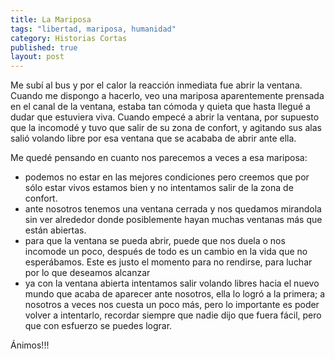 ```yaml
---
title: La Mariposa
tags: "libertad, mariposa, humanidad"
category: Historias Cortas
published: true
layout: post
---
```


Me subí al bus y por el calor la reacción inmediata fue abrir la ventana.
Cuando me dispongo a hacerlo, veo una mariposa aparentemente prensada en el canal de la ventana, estaba tan cómoda y quieta que hasta llegué a dudar que estuviera viva.
Cuando empecé a abrir la ventana, por supuesto que la incomodé y tuvo que salir de su zona de confort, y agitando sus alas salió volando libre por esa ventana que se acababa de abrir ante ella.

Me quedé pensando en cuanto nos parecemos a veces a esa mariposa:

* podemos no estar en las mejores condiciones pero creemos que por sólo estar vivos estamos bien y no intentamos salir de la zona de confort.
* ante nosotros tenemos una ventana cerrada y nos quedamos mirandola sin ver alrededor donde posiblemente hayan muchas ventanas más que están abiertas.
* para que la ventana se pueda abrir, puede que nos duela o nos incomode un poco, después de todo es un cambio en la vida que no esperábamos. Este es justo el momento para no rendirse, para luchar por lo que deseamos alcanzar
* ya con la ventana abierta intentamos salir volando libres hacia el nuevo mundo que acaba de aparecer ante nosotros, ella lo logró a la primera; a nosotros a veces nos cuesta un poco más, pero lo importante es poder volver a intentarlo, recordar siempre que nadie dijo que fuera fácil, pero que con esfuerzo se puedes lograr.

Ánimos!!!
